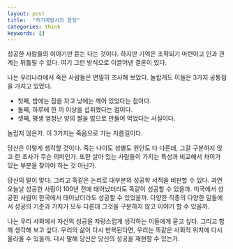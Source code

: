 ```yaml
---
layout: post
title:  "자기계발서의 함정"
categories: think
keywords: []
---
```


성공한 사람들의 이야기만 듣는 다는 것이다.  하지만 기억은 조작되기 마련이고 인과 관계는 뒤틀릴 수 있다.  여기 그런 방식으로 이끌어낸 결론이 있다.

나는 우리나라에서 죽은 사람들은 면밀히 조사해 보았다.  놀랍게도 이들은 3가지 공통점을 가지고 있었다.

* 첫째, 밤에는 잠을 자고 낮에는 깨어 있었다는 점이다.
* 둘째, 하루에 한 끼 이상을 섭취했다는 점이다.
* 셋째, 평생 엄청난 양의 쌀을 밥으로 만들어 먹었다는 사실이다.

놀랍지 않은가. 이 3가지는 죽음으로 가는 지름길이다.

당신은 이렇게 생각할 것이다.  죽는 나이도 성별도 원인도 다 다른데, 그걸 구분하지 않고 한 조사가 무슨 의미인가. 또한 살아 있는 사람들이 가지는 특성과 비교해서 차이가 있는 부분을 찾아야 하는 것 아닌가.

당신의 말이 맞다. 그리고 똑같은 논리로 대부분의 성공학 서적을 비판할 수 있다. 과연 오늘날 성공한 사람이 100년 전에 태어났더라도 똑같이 성공할 수 있을까. 미국에서 성공한 사람이 한국에서 태어났더라도 성공할 수 있었을까. 다양한 직종의 다양한 일들에서 성공의 기준과 가치가 모두 다른데 그것을 구분하지 않고 이야기 할 수 있을까.

나는 우리 사회에서 자신의 성공을 자랑스럽게 생각하는 이들에게 묻고 싶다. 그리고 함께 생각해 보고 싶다. 우리의 삶이 다시 반복된다면, 우리는 똑같은 사회적 위치에 다시 올라올 수 있을까. 다시 말해 당신은 당신의 성공을 재현할 수 있는가.
